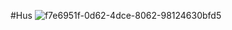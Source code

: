 #Hus
![f7e6951f-0d62-4dce-8062-98124630bfd5](https://user-images.githubusercontent.com/112374778/194743377-e08d9a31-9725-4169-88ec-9e9e52ec47ae.jpg)
